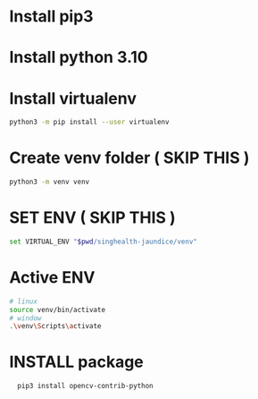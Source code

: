 # Install pip3 
# Install python 3.10

# Install virtualenv
```sh
python3 -m pip install --user virtualenv
```

# Create venv folder ( SKIP THIS )
```sh
python3 -m venv venv
```

# SET ENV ( SKIP THIS )
```sh
set VIRTUAL_ENV "$pwd/singhealth-jaundice/venv"
```

# Active ENV 
```sh
# linux
source venv/bin/activate 
# window
.\venv\Scripts\activate
```

# INSTALL package
```sh
  pip3 install opencv-contrib-python
```
